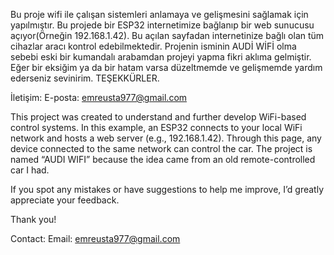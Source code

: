 Bu proje wifi ile çalışan sistemleri anlamaya ve gelişmesini sağlamak için yapılmıştır. 
Bu projede bir ESP32 internetimize bağlanıp bir web sunucusu açıyor(Örneğin 192.168.1.42).
Bu açılan sayfadan internetinize bağlı olan tüm cihazlar aracı kontrol edebilmektedir. 
Projenin isminin AUDİ WİFİ olma sebebi eski bir kumandalı arabamdan projeyi yapma fikri aklıma gelmiştir. 
Eğer bir eksiğim ya da bir hatam varsa düzeltmemde ve gelişmemde yardım ederseniz sevinirim. TEŞEKKÜRLER.

İletişim:
E-posta: emreusta977@gmail.com

This project was created to understand and further develop WiFi-based control systems.
In this example, an ESP32 connects to your local WiFi network and hosts a web server (e.g., 192.168.1.42).
Through this page, any device connected to the same network can control the car.
The project is named “AUDI WIFI” because the idea came from an old remote-controlled car I had.

If you spot any mistakes or have suggestions to help me improve, I’d greatly appreciate your feedback.

Thank you!

Contact:
Email: emreusta977@gmail.com
